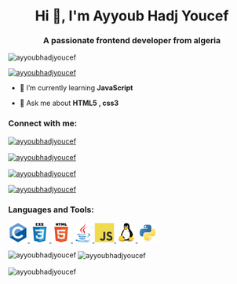 <h1 align="center">Hi 👋, I'm Ayyoub Hadj Youcef</h1>

<h3 align="center">A passionate frontend developer from algeria</h3>

<p align="left"> <img src="https://komarev.com/ghpvc/?username=ayyoubhadjyoucef&label=Profile%20views&color=0e75b6&style=flat" alt="ayyoubhadjyoucef" /> </p>

<p align="left"> <a href="https://github.com/ryo-ma/github-profile-trophy"><img src="https://github-profile-trophy.vercel.app/?username=ayyoubhadjyoucef" alt="ayyoubhadjyoucef" /></a> </p>

- 🌱 I’m currently learning **JavaScript**

- 💬 Ask me about **HTML5 , css3**

<h3 align="left">Connect with me:</h3>

<p align="left">

<a href="https://codepen.io/ayyoubhadjyoucef" target="blank"><img align="center" src="https://raw.githubusercontent.com/rahuldkjain/github-profile-readme-generator/master/src/images/icons/Social/codepen.svg" alt="ayyoubhadjyoucef" height="30" width="40" /></a>

<a href="https://linkedin.com/in/ayyoubhadjyoucef" target="blank"><img align="center" src="https://raw.githubusercontent.com/rahuldkjain/github-profile-readme-generator/master/src/images/icons/Social/linked-in-alt.svg" alt="ayyoubhadjyoucef" height="30" width="40" /></a>

<a href="https://fb.com/ayyoubhadjyoucef" target="blank"><img align="center" src="https://raw.githubusercontent.com/rahuldkjain/github-profile-readme-generator/master/src/images/icons/Social/facebook.svg" alt="ayyoubhadjyoucef" height="30" width="40" /></a>

<a href="https://instagram.com/ayyoubhadjyoucef" target="blank"><img align="center" src="https://raw.githubusercontent.com/rahuldkjain/github-profile-readme-generator/master/src/images/icons/Social/instagram.svg" alt="ayyoubhadjyoucef" height="30" width="40" /></a>

</p>

<h3 align="left">Languages and Tools:</h3>

<p align="left"> <a href="https://www.cprogramming.com/" target="_blank" rel="noreferrer"> <img src="https://raw.githubusercontent.com/devicons/devicon/master/icons/c/c-original.svg" alt="c" width="40" height="40"/> </a> <a href="https://www.w3schools.com/css/" target="_blank" rel="noreferrer"> <img src="https://raw.githubusercontent.com/devicons/devicon/master/icons/css3/css3-original-wordmark.svg" alt="css3" width="40" height="40"/> </a> <a href="https://www.w3.org/html/" target="_blank" rel="noreferrer"> <img src="https://raw.githubusercontent.com/devicons/devicon/master/icons/html5/html5-original-wordmark.svg" alt="html5" width="40" height="40"/> </a> <a href="https://www.java.com" target="_blank" rel="noreferrer"> <img src="https://raw.githubusercontent.com/devicons/devicon/master/icons/java/java-original.svg" alt="java" width="40" height="40"/> </a> <a href="https://developer.mozilla.org/en-US/docs/Web/JavaScript" target="_blank" rel="noreferrer"> <img src="https://raw.githubusercontent.com/devicons/devicon/master/icons/javascript/javascript-original.svg" alt="javascript" width="40" height="40"/> </a> <a href="https://www.linux.org/" target="_blank" rel="noreferrer"> <img src="https://raw.githubusercontent.com/devicons/devicon/master/icons/linux/linux-original.svg" alt="linux" width="40" height="40"/> </a> <a href="https://www.python.org" target="_blank" rel="noreferrer"> <img src="https://raw.githubusercontent.com/devicons/devicon/master/icons/python/python-original.svg" alt="python" width="40" height="40"/> </a> </p>

<p><img align="left" src="https://github-readme-stats.vercel.app/api/top-langs?username=ayyoubhadjyoucef&show_icons=true&locale=en&layout=compact" alt="ayyoubhadjyoucef" /></p>

<p>&nbsp;<img align="center" src="https://github-readme-stats.vercel.app/api?username=ayyoubhadjyoucef&show_icons=true&locale=en" alt="ayyoubhadjyoucef" /></p>

<p><img align="center" src="https://github-readme-streak-stats.herokuapp.com/?user=ayyoubhadjyoucef&" alt="ayyoubhadjyoucef" /></p>

